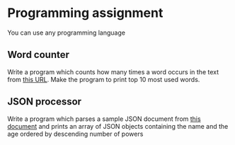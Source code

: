 # Programming assignment

You can use any programming language

## Word counter

Write a program which counts how many times a word occurs in the text from [this URL](https://www.gutenberg.org/cache/epub/1184/pg1184.txt). Make the program to print top 10 most used words.


## JSON processor

Write a program which parses a sample JSON document from [this document](https://developer.mozilla.org/en-US/docs/Learn/JavaScript/Objects/JSON#json_structure) and prints an array of JSON objects containing the name and the age ordered by descending number of powers
